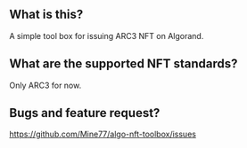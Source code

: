## What is this?
A simple tool box for issuing ARC3 NFT on Algorand.

## What are the supported NFT standards?
Only ARC3 for now.

## Bugs and feature request?
https://github.com/Mine77/algo-nft-toolbox/issues

